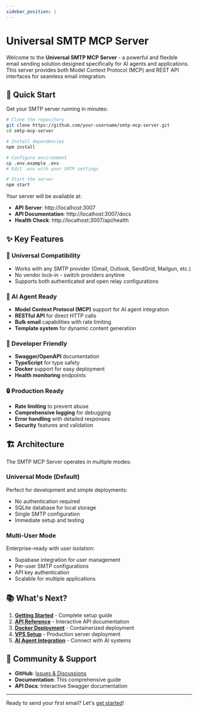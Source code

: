 ```yaml
---
sidebar_position: 1
---
```


# Universal SMTP MCP Server

Welcome to the **Universal SMTP MCP Server** - a powerful and flexible email sending solution designed specifically for AI agents and applications. This server provides both Model Context Protocol (MCP) and REST API interfaces for seamless email integration.

## 🚀 Quick Start

Get your SMTP server running in minutes:

```bash
# Clone the repository
git clone https://github.com/your-username/smtp-mcp-server.git
cd smtp-mcp-server

# Install dependencies
npm install

# Configure environment
cp .env.example .env
# Edit .env with your SMTP settings

# Start the server
npm start
```

Your server will be available at:
- **API Server**: http://localhost:3007
- **API Documentation**: http://localhost:3007/docs
- **Health Check**: http://localhost:3007/api/health

## ✨ Key Features

### 🎯 Universal Compatibility
- Works with any SMTP provider (Gmail, Outlook, SendGrid, Mailgun, etc.)
- No vendor lock-in - switch providers anytime
- Supports both authenticated and open relay configurations

### 🤖 AI Agent Ready
- **Model Context Protocol (MCP)** support for AI agent integration
- **RESTful API** for direct HTTP calls
- **Bulk email** capabilities with rate limiting
- **Template system** for dynamic content generation

### 🔧 Developer Friendly
- **Swagger/OpenAPI** documentation
- **TypeScript** for type safety
- **Docker** support for easy deployment
- **Health monitoring** endpoints

### 🔒 Production Ready
- **Rate limiting** to prevent abuse
- **Comprehensive logging** for debugging
- **Error handling** with detailed responses
- **Security** features and validation

## 🏗️ Architecture

The SMTP MCP Server operates in multiple modes:

### Universal Mode (Default)
Perfect for development and simple deployments:
- No authentication required
- SQLite database for local storage
- Single SMTP configuration
- Immediate setup and testing

### Multi-User Mode
Enterprise-ready with user isolation:
- Supabase integration for user management
- Per-user SMTP configurations
- API key authentication
- Scalable for multiple applications

## 📚 What's Next?

1. **[Getting Started](./getting-started.md)** - Complete setup guide
2. **[API Reference](http://localhost:3007/docs)** - Interactive API documentation
3. **[Docker Deployment](./deployment/docker.md)** - Containerized deployment
4. **[VPS Setup](./deployment/vps.md)** - Production server deployment
5. **[AI Agent Integration](./integration/ai-agents.md)** - Connect with AI systems

## 🤝 Community & Support

- **GitHub**: [Issues & Discussions](https://github.com/your-username/smtp-mcp-server)
- **Documentation**: This comprehensive guide
- **API Docs**: Interactive Swagger documentation

---

Ready to send your first email? Let's [get started](./getting-started.md)!
